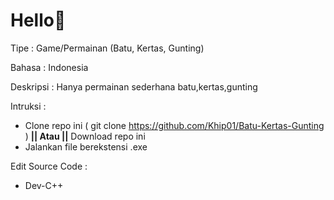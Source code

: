 # Hello👋

Tipe : Game/Permainan
(Batu, Kertas, Gunting)

Bahasa : Indonesia

Deskripsi :
  Hanya permainan sederhana batu,kertas,gunting 

Intruksi : 
- Clone repo ini ( git clone https://github.com/Khip01/Batu-Kertas-Gunting ) **|| Atau ||** Download repo ini 
- Jalankan file berekstensi .exe

Edit Source Code :
- Dev-C++
